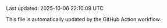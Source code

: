 Last updated: 2025-10-06 22:10:09 UTC

This file is automatically updated by the GitHub Action workflow.
